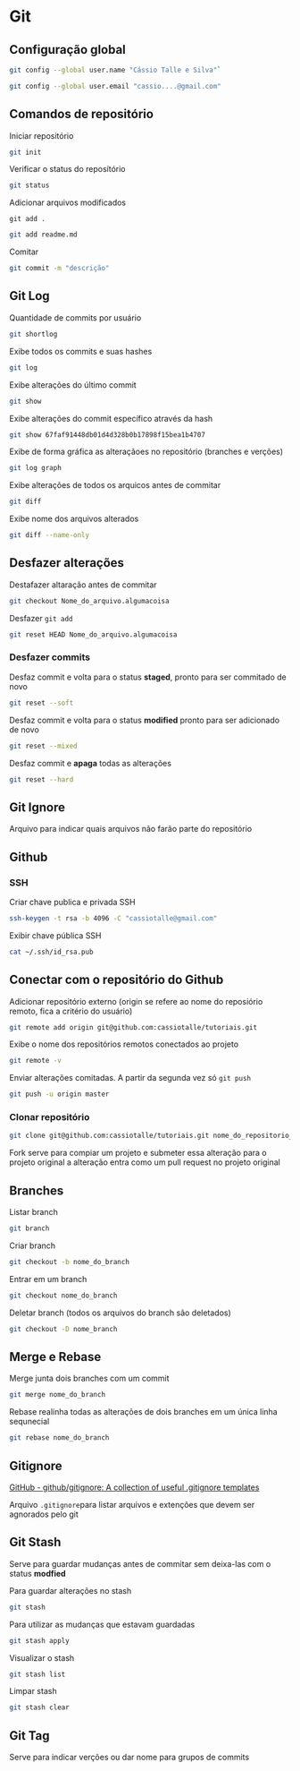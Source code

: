 # Git

## Configuração global

```bash
git config --global user.name "Cássio Talle e Silva"`
```

```bash
git config --global user.email "cassio....@gmail.com"
```

## Comandos de repositório

Iniciar repositório

```bash
git init
```

Verificar o status do reposítório

```bash
git status
```

Adicionar arquivos modificados

```
git add .
```

```bash
git add readme.md
```

Comitar

```bash
git commit -m "descrição"
```

## Git Log

Quantidade de commits por usuário

```bash
git shortlog
```

Exibe todos os commits e suas hashes

```bash
git log
```

Exibe alterações do último commit

```bash
git show
```

Exibe alterações do commit específico através da hash

```bash
git show 67faf91448db01d4d328b0b17898f15bea1b4707
```

Exibe de forma gráfica as alteraçãoes no repositório (branches e verções)

```bash
git log graph
```

Exibe alterações de todos os arquicos antes de commitar

```bash
git diff
```

Exibe nome dos arquivos alterados

```bash
git diff --name-only
```

## Desfazer alterações

Destafazer altaração antes de commitar

```bash
git checkout Nome_do_arquivo.algumacoisa
```

Desfazer `git add`

```bash
git reset HEAD Nome_do_arquivo.algumacoisa
```

### Desfazer commits

Desfaz commit e volta para o status **staged**, pronto para ser commitado de novo

```bash
git reset --soft
```

Desfaz commit e volta para o status **modified** pronto para ser adicionado de novo

```bash
git reset --mixed
```

Desfaz commit e **apaga** todas as alterações

```bash
git reset --hard
```

##

## Git Ignore

Arquivo para indicar quais arquivos não farão parte do repositório

## Github

### SSH

Criar chave publica e privada SSH

```bash
ssh-keygen -t rsa -b 4096 -C "cassiotalle@gmail.com"
```

Exibir chave pública SSH

```bash
cat ~/.ssh/id_rsa.pub
```

## Conectar com o repositório do Github

Adicionar repositório externo (origin se refere ao nome do reposiório remoto, fica a critério do usuário)

```bash
git remote add origin git@github.com:cassiotalle/tutoriais.git
```

Exibe o nome dos repositórios remotos conectados ao projeto

```bash
git remote -v
```

Enviar alterações comitadas. A partir da segunda vez só `git push`

```bash
git push -u origin master
```

### Clonar repositório

```bash
git clone git@github.com:cassiotalle/tutoriais.git nome_do_repositorio_na maquina
```

Fork serve para compiar um projeto e submeter essa alteração para o projeto original a alteração entra como um pull request no projeto original

## Branches

Listar branch

```bash
git branch
```

Criar branch

```bash
git checkout -b nome_do_branch
```

Entrar em um branch

```bash
git checkout nome_do_branch
```

Deletar branch (todos os arquivos do branch são deletados)

```bash
git checkout -D nome_branch
```

## Merge e Rebase

Merge junta dois branches com um commit

```bash
git merge nome_do_branch
```

Rebase realinha todas as alterações de dois branches em um única linha sequnecial

```bash
git rebase nome_do_branch
```

## Gitignore

[GitHub - github/gitignore: A collection of useful .gitignore templates](https://github.com/github/gitignore)

Arquivo `.gitignore`para listar arquivos e extenções que devem ser agnorados pelo git

## Git Stash

Serve para guardar mudanças antes de commitar sem deixa-las com o status **modfied**

Para guardar alterações no stash

```bash
git stash
```

Para utilizar as mudanças que estavam guardadas 

```bash
git stash apply
```

Visualizar o stash

```bash
git stash list
```

Limpar stash

```bash
git stash clear
```

## Git Tag

Serve para indicar verções ou dar nome para grupos de commits 

```bash

```